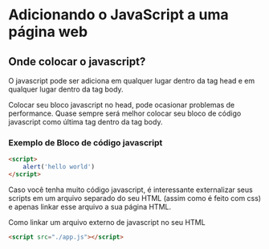 # Adicionando o JavaScript a uma página web

## Onde colocar o javascript?

O javascript pode ser adiciona em qualquer lugar dentro da tag
head e em qualquer lugar dentro da tag body.

Colocar seu bloco javascript no head, pode ocasionar problemas
de performance. Quase sempre será melhor colocar seu
bloco de código javascript como última tag dentro da tag body.

### Exemplo de Bloco de código javascript

```html
<script>
    alert('hello world')
</script>
```

Caso você tenha muito código javascript, é interessante externalizar seus scripts
em um arquivo separado do seu HTML (assim como é feito com css) e apenas linkar esse
arquivo a sua página HTML.

Como linkar um arquivo externo de javascript no seu HTML
```html
<script src="./app.js"></script>
```

